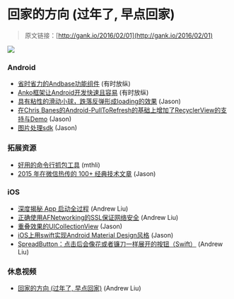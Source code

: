 # 回家的方向 (过年了, 早点回家)

> 原文链接：[http://gank.io/2016/02/01](http://gank.io/2016/02/01)

![](http://ww1.sinaimg.cn/large/7a8aed7bgw1f0ixu5rmtcj20hs0qojv5.jpg)

### Android

* [省时省力的Andbase功能组件](http://www.finalshares.com/read) (有时放纵)
* [Anko框架让Android开发快速且容易](http://www.finalshares.com/read) (有时放纵)
* [具有粘性的滑动小球，跌落反弹形成loading的效果](https://github.com/yxping/AdhesiveLoadingView) (Jason)
* [在Chris Banes的Android-PullToRefresh的基础上增加了RecyclerView的支持与Demo](https://github.com/bboyfeiyu/Chris) (Jason)
* [图片处理sdk](https://github.com/jarlen/PhotoEditDemo) (Jason)

### 拓展资源

* [好用的命令行抓包工具](https://mitmproxy.org/) (mthli)
* [2015 年在微信热传的 100+ 经典技术文章](https://github.com/jobbole/awesome) (Jason)

### iOS

* [深度揭秘 App 启动全过程](http://www.jianshu.com/p/a80cc2d0486d) (Andrew Liu)
* [正确使用AFNetworking的SSL保证网络安全](http://www.jianshu.com/p/4102b817ff2f?hmsr=toutiao.io&amp) (Andrew Liu)
* [重叠效果的UICollectionView](https://github.com/matbeich/StickyCollectionView) (Jason)
* [iOS上用swift实现Android Material Design风格](https://github.com/CosmicMind/Material) (Jason)
* [SpreadButton：点击后会像花或者镰刀一样展开的按钮（Swift）](https://github.com/liuzhiyi1992/SpreadButton?hmsr=toutiao.io&amp) (Andrew Liu)

### 休息视频

* [回家的方向 (过年了, 早点回家)](http://v.qq.com/page/b/a/b/b0145nt0vab.html) (Andrew Liu)

